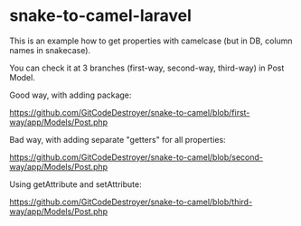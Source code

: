 # snake-to-camel-laravel
This is an example how to get properties with camelcase (but in DB, column names in snakecase).

You can check it at 3 branches (first-way, second-way, third-way) in Post Model.

Good way, with adding package:

https://github.com/GitCodeDestroyer/snake-to-camel/blob/first-way/app/Models/Post.php

Bad way, with adding separate "getters" for all properties:

https://github.com/GitCodeDestroyer/snake-to-camel/blob/second-way/app/Models/Post.php

Using getAttribute and setAttribute:

https://github.com/GitCodeDestroyer/snake-to-camel/blob/third-way/app/Models/Post.php
